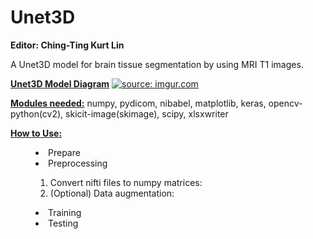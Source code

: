 # Unet3D
<strong>Editor: Ching-Ting Kurt Lin</strong>

A Unet3D model for brain tissue segmentation by using MRI T1 images.


<strong><u>Unet3D Model Diagram</u></strong>
<a href="https://imgur.com/juLtdhU"><img src="https://i.imgur.com/juLtdhU.png" title="source: imgur.com" /></a>

<strong><u>Modules needed:</u></strong>
numpy, pydicom, nibabel, matplotlib, keras, opencv-python(cv2), skicit-image(skimage), scipy, xlsxwriter

<strong><u>How to Use:</u></strong>
<menu><li>Prepare</li>
<li>Preprocessing</li>
  <ol><li>Convert nifti files to numpy matrices:</li>
  <li>(Optional) Data augmentation:</li></ol>
<li>Training</li>
<li>Testing</li></menu>

